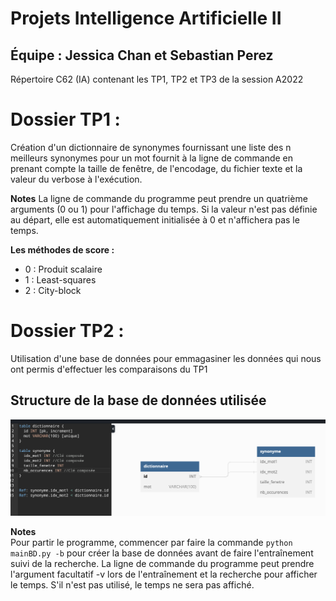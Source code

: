 # Projets Intelligence Artificielle II
## Équipe : Jessica Chan et Sebastian Perez
Répertoire C62 (IA) contenant les TP1, TP2 et TP3 de la session A2022

# Dossier TP1 : 
Création d'un dictionnaire de synonymes fournissant une liste des n meilleurs synonymes pour un mot fournit à la ligne de commande en prenant compte la taille de fenêtre, de l'encodage, du fichier texte et la valeur du verbose à l'exécution.  

**Notes**
La ligne de commande du programme peut prendre un quatrième arguments (0 ou 1) pour l'affichage du temps.
Si la valeur n'est pas définie au départ, elle est automatiquement initialisée à 0 et n'affichera pas le temps.

**Les méthodes de score :**  
- 0 : Produit scalaire
- 1 : Least-squares
- 2 : City-block 

# Dossier TP2 : 
Utilisation d'une base de données pour emmagasiner les données qui nous ont permis d'effectuer les comparaisons du TP1

## Structure de la base de données utilisée
<img src="C62/TP2/img/README-IMG.png">

**Notes**  
Pour partir le programme, commencer par faire la commande ``python mainBD.py -b`` pour créer la base de données avant de faire l'entraînement suivi de la recherche.
La ligne de commande du programme peut prendre l'argument facultatif -v lors de l'entraînement et la recherche pour afficher le temps. S'il n'est pas utilisé, le temps ne sera pas affiché.


